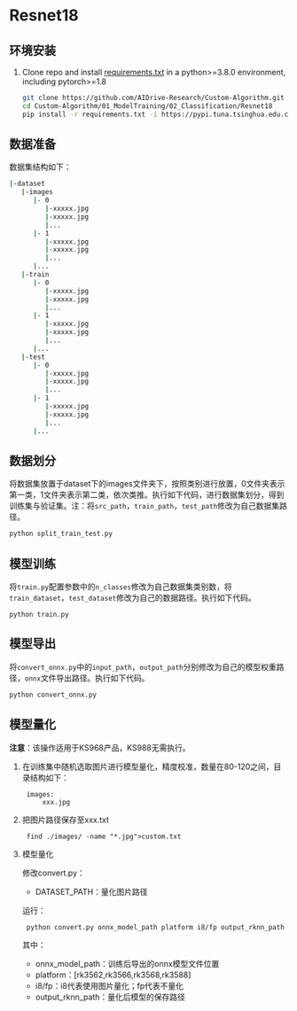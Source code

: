 # Resnet18

## 环境安装

   1. Clone repo and install [requirements.txt](train/classify/resnet18/requirements.txt) in a python>=3.8.0 environment, including pytorch>=1.8

      ```bash
      git clone https://github.com/AIDrive-Research/Custom-Algorithm.git
      cd Custom-Algorithm/01_ModelTraining/02_Classification/Resnet18
      pip install -r requirements.txt -i https://pypi.tuna.tsinghua.edu.cn/simple/
      ```

## 数据准备

数据集结构如下：

```bash
|-dataset
   |-images
      |- 0
         |-xxxxx.jpg
         |-xxxxx.jpg
         |...
      |- 1
         |-xxxxx.jpg
         |-xxxxx.jpg
         |...
      |...
   |-train
      |- 0
         |-xxxxx.jpg
         |-xxxxx.jpg
         |...
      |- 1
         |-xxxxx.jpg
         |-xxxxx.jpg
         |...
      |...
   |-test
      |- 0
         |-xxxxx.jpg
         |-xxxxx.jpg
         |...
      |- 1
         |-xxxxx.jpg
         |-xxxxx.jpg
         |...
      |...
```

## 数据划分

将数据集放置于dataset下的images文件夹下，按照类别进行放置，0文件夹表示第一类，1文件夹表示第二类，依次类推。执行如下代码，进行数据集划分，得到训练集与验证集。注：将`src_path`，`train_path`，`test_path`修改为自己数据集路径。

```bash
python split_train_test.py
```

## 模型训练

将`train.py`配置参数中的`n_classes`修改为自己数据集类别数，将`train_dataset`，`test_dataset`修改为自己的数据路径。执行如下代码。

```
python train.py
```

## 模型导出

将`convert_onnx.py`中的`input_path`，`output_path`分别修改为自己的模型权重路径，`onnx`文件导出路径。执行如下代码。

```bash
python convert_onnx.py
```

## 模型量化
**注意**：该操作适用于KS968产品，KS988无需执行。

1. 在训练集中随机选取图片进行模型量化，精度校准，数量在80-120之间，目录结构如下：

   ```
    images:
    	xxx.jpg
   ```

2. 把图片路径保存至xxx.txt

   ```
    find ./images/ -name "*.jpg">custom.txt
   ```

3. 模型量化

   修改convert.py：

   - DATASET_PATH：量化图片路径

   运行：

   ```
    python convert.py onnx_model_path platform i8/fp output_rknn_path
   ```

   其中：

   - onnx_model_path：训练后导出的onnx模型文件位置
   - platform：[rk3562,rk3566,rk3568,rk3588]
   - i8/fp：i8代表使用图片量化；fp代表不量化
   - output_rknn_path：量化后模型的保存路径